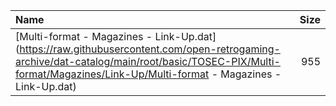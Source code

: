 |Name|Size|
|:---|---:|
|[Multi-format - Magazines - Link-Up.dat](https://raw.githubusercontent.com/open-retrogaming-archive/dat-catalog/main/root/basic/TOSEC-PIX/Multi-format/Magazines/Link-Up/Multi-format - Magazines - Link-Up.dat)|955|
